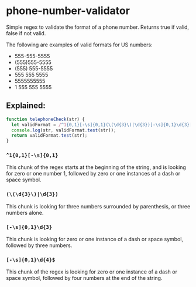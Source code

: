 # phone-number-validator
Simple regex to validate the format of a phone number. Returns true if valid, false if not valid.

The following are examples of valid formats for US numbers:

* 555-555-5555
* (555)555-5555
* (555) 555-5555
* 555 555 5555
* 5555555555
* 1 555 555 5555

## Explained:
```javascript
function telephoneCheck(str) {
  let validFormat = /^1{0,1}[-\s]{0,1}(\(\d{3}\)|\d{3})[-\s]{0,1}\d{3}[-\s]{0,1}\d{4}$/;
  console.log(str, validFormat.test(str));
  return validFormat.test(str);
}
```

### `^1{0,1}[-\s]{0,1}`
This chunk of the regex starts at the beginning of the string, and is looking for zero or one number 1, followed by zero or one instances of a dash or space symbol.

### `(\(\d{3}\)|\d{3})`
This chunk is looking for three numbers surrounded by parenthesis, or three numbers alone.

### `[-\s]{0,1}\d{3}`
This chunk is looking for zero or one instance of a dash or space symbol, followed by three numbers.

### `[-\s]{0,1}\d{4}$`
This chunk of the regex is looking for zero or one instance of a dash or space symbol, followed by four numbers at the end of the string.
